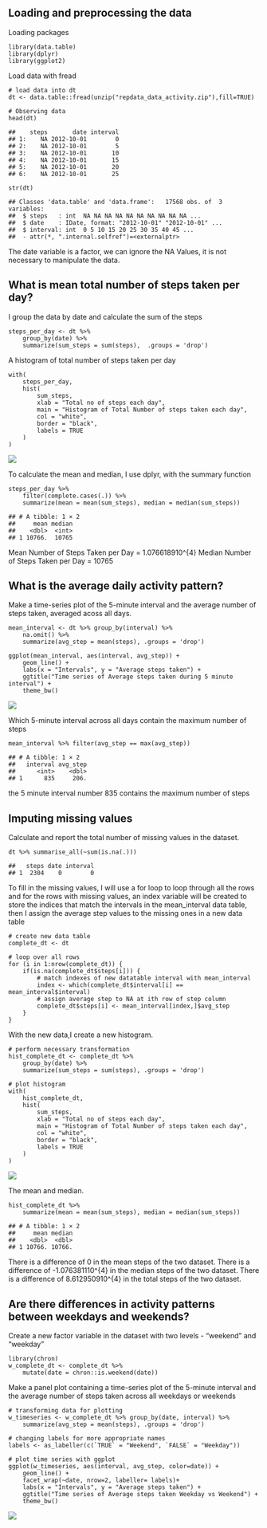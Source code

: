 ## Loading and preprocessing the data

Loading packages

    library(data.table)
    library(dplyr)
    library(ggplot2)

Load data with fread

    # load data into dt
    dt <- data.table::fread(unzip("repdata_data_activity.zip"),fill=TRUE)

    # Observing data
    head(dt)

    ##    steps       date interval
    ## 1:    NA 2012-10-01        0
    ## 2:    NA 2012-10-01        5
    ## 3:    NA 2012-10-01       10
    ## 4:    NA 2012-10-01       15
    ## 5:    NA 2012-10-01       20
    ## 6:    NA 2012-10-01       25

    str(dt)

    ## Classes 'data.table' and 'data.frame':   17568 obs. of  3 variables:
    ##  $ steps   : int  NA NA NA NA NA NA NA NA NA NA ...
    ##  $ date    : IDate, format: "2012-10-01" "2012-10-01" ...
    ##  $ interval: int  0 5 10 15 20 25 30 35 40 45 ...
    ##  - attr(*, ".internal.selfref")=<externalptr>

The date variable is a factor, we can ignore the NA Values, it is not
necessary to manipulate the data.

## What is mean total number of steps taken per day?

I group the data by date and calculate the sum of the steps

    steps_per_day <- dt %>%
        group_by(date) %>%
        summarize(sum_steps = sum(steps),  .groups = 'drop')

A histogram of total number of steps taken per day

    with(
        steps_per_day,
        hist(
            sum_steps,
            xlab = "Total no of steps each day",
            main = "Histogram of Total Number of steps taken each day",
            col = "white",
            border = "black",
            labels = TRUE
        )
    )

![](PA1_template_files/figure-markdown_strict/histogram1-1.png)

To calculate the mean and median, I use dplyr, with the summary function

    steps_per_day %>%
        filter(complete.cases(.)) %>%
        summarize(mean = mean(sum_steps), median = median(sum_steps))

    ## # A tibble: 1 × 2
    ##     mean median
    ##    <dbl>  <int>
    ## 1 10766.  10765

Mean Number of Steps Taken per Day = 1.076618910^{4} Median Number of
Steps Taken per Day = 10765

## What is the average daily activity pattern?

Make a time-series plot of the 5-minute interval and the average number
of steps taken, averaged acoss all days.

    mean_interval <- dt %>% group_by(interval) %>%
        na.omit() %>%
        summarize(avg_step = mean(steps), .groups = 'drop')

    ggplot(mean_interval, aes(interval, avg_step)) +
        geom_line() +
        labs(x = "Intervals", y = "Average steps taken") +
        ggtitle("Time series of Average steps taken during 5 minute interval") +
        theme_bw()

![](PA1_template_files/figure-markdown_strict/timeseries1-1.png)

Which 5-minute interval across all days contain the maximum number of
steps

    mean_interval %>% filter(avg_step == max(avg_step))

    ## # A tibble: 1 × 2
    ##   interval avg_step
    ##      <int>    <dbl>
    ## 1      835     206.

the 5 minute interval number 835 contains the maximum number of steps

## Imputing missing values

Calculate and report the total number of missing values in the dataset.

    dt %>% summarise_all(~sum(is.na(.)))

    ##   steps date interval
    ## 1  2304    0        0

To fill in the missing values, I will use a for loop to loop through all
the rows and for the rows with missing values, an index variable will be
created to store the indices that match the intervals in the
mean\_interval data table, then I assign the average step values to the
missing ones in a new data table

    # create new data table
    complete_dt <- dt

    # loop over all rows
    for (i in 1:nrow(complete_dt)) {
        if(is.na(complete_dt$steps[i])) {
            # match indexes of new datatable interval with mean_interval
            index <- which(complete_dt$interval[i] == mean_interval$interval)
            # assign average step to NA at ith row of step column
            complete_dt$steps[i] <- mean_interval[index,]$avg_step
        }
    }

With the new data,I create a new histogram.

    # perform necessary transformation
    hist_complete_dt <- complete_dt %>%
        group_by(date) %>%
        summarize(sum_steps = sum(steps), .groups = 'drop')

    # plot histogram
    with(
        hist_complete_dt,
        hist(
            sum_steps,
            xlab = "Total no of steps each day",
            main = "Histogram of Total Number of steps taken each day",
            col = "white",
            border = "black",
            labels = TRUE
        )
    )

![](PA1_template_files/figure-markdown_strict/histogram2-1.png)

The mean and median.

    hist_complete_dt %>%
        summarize(mean = mean(sum_steps), median = median(sum_steps))

    ## # A tibble: 1 × 2
    ##     mean median
    ##    <dbl>  <dbl>
    ## 1 10766. 10766.

There is a difference of 0 in the mean steps of the two dataset. There
is a difference of -1.076381110^{4} in the median steps of the two
dataset. There is a difference of 8.612950910^{4} in the total steps of
the two dataset.

## Are there differences in activity patterns between weekdays and weekends?

Create a new factor variable in the dataset with two levels - “weekend”
and “weekday”

    library(chron) 
    w_complete_dt <- complete_dt %>%
        mutate(date = chron::is.weekend(date))

Make a panel plot containing a time-series plot of the 5-minute interval
and the average number of steps taken across all weekdays or weekends

    # transforming data for plotting
    w_timeseries <- w_complete_dt %>% group_by(date, interval) %>%
        summarize(avg_step = mean(steps), .groups = 'drop')

    # changing labels for more appropriate names
    labels <- as_labeller(c(`TRUE` = "Weekend", `FALSE` = "Weekday"))

    # plot time series with ggplot
    ggplot(w_timeseries, aes(interval, avg_step, color=date)) +
        geom_line() +
        facet_wrap(~date, nrow=2, labeller= labels)+
        labs(x = "Intervals", y = "Average steps taken") +
        ggtitle("Time series of Average steps taken Weekday vs Weekend") +
        theme_bw()

![](PA1_template_files/figure-markdown_strict/timeseries2-1.png)
